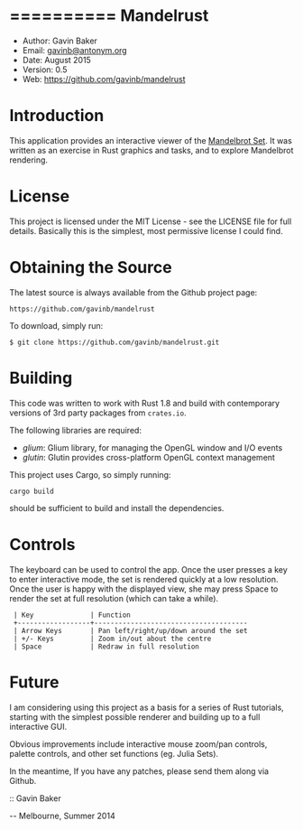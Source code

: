==========
Mandelrust
==========

- Author: Gavin Baker
- Email: gavinb@antonym.org
- Date: August 2015
- Version: 0.5
- Web: https://github.com/gavinb/mandelrust

Introduction
============

This application provides an interactive viewer of the [Mandelbrot
Set](http://en.wikipedia.org/Mandelbrot%20set).  It was written as an
exercise in Rust graphics and tasks, and to explore Mandelbrot rendering.

License
=======

This project is licensed under the MIT License - see the LICENSE file for
full details.  Basically this is the simplest, most permissive license I
could find.

Obtaining the Source
====================

The latest source is always available from the Github project page:

    https://github.com/gavinb/mandelrust

To download, simply run:

    $ git clone https://github.com/gavinb/mandelrust.git

Building
========

This code was written to work with Rust 1.8 and build with contemporary
versions of 3rd party packages from `crates.io`.

The following libraries are required:

 - *glium*: Glium library, for managing the OpenGL window and I/O events
 - *glutin*: Glutin provides cross-platform OpenGL context management

This project uses Cargo, so simply running:

    cargo build

should be sufficient to build and install the dependencies.

Controls
========

The keyboard can be used to control the app.  Once the user presses a key to
enter interactive mode, the set is rendered quickly at a low resolution.
Once the user is happy with the displayed view, she may press Space to
render the set at full resolution (which can take a while).

     | Key              | Function
     +------------------+--------------------------------------
     | Arrow Keys       | Pan left/right/up/down around the set
     | +/- Keys         | Zoom in/out about the centre
     | Space            | Redraw in full resolution

Future
======

I am considering using this project as a basis for a series of Rust
tutorials, starting with the simplest possible renderer and building up to a
full interactive GUI.

Obvious improvements include interactive mouse zoom/pan controls, palette
controls, and other set functions (eg. Julia Sets).

In the meantime, If you have any patches, please send them along via Github.

:: Gavin Baker

-- Melbourne, Summer 2014
